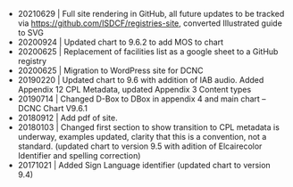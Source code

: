 * 20210629 | Full site rendering in GitHub, all future updates to be tracked via <https://github.com/ISDCF/registries-site>, converted Illustrated guide to SVG
* 20200924 | Updated chart to 9.6.2 to add MOS to chart
* 20200625 | Replacement of facilities list as a google sheet to a GitHub registry
* 20200625 | Migration to WordPress site for DCNC
* 20190220 | Updated chart to 9.6 with addition of IAB audio. Added Appendix 12 CPL Metadata, updated Appendix 3 Content types
* 20190714 | Changed D-Box to DBox in appendix 4 and main chart – DCNC Chart V9.6.1
* 20180912 | Add pdf of site.
* 20180103 | Changed first section to show transition to CPL metadata is underway, examples updated, clarity that this is a convention, not a standard. (updated chart to version 9.5 with adition of Elcairecolor Identifier and spelling correction)
* 20171021 | Added Sign Language identifier (updated chart to version 9.4)